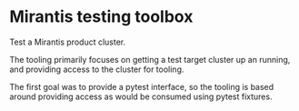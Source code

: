 # Mirantis testing toolbox

Test a Mirantis product cluster.

The tooling primarily focuses on getting a test target cluster up an running,
and providing access to the cluster for tooling.

The first goal was to provide a pytest interface, so the tooling is based around
providing access as would be consumed using pytest fixtures.
